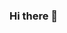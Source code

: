 ### Hi there 👋

<!--
**alexbartley27/alexbartley27** is a ✨ _special_ ✨ repository because its `README.md` (this file) appears on your GitHub profile.

Here are some ideas to get you started:

- 🔭 I’m currently working on ... a master's in Library Science 
- 🌱 I’m currently learning ... Italian
- 👯 I’m looking to collaborate on ... anything
- 🤔 I’m looking for help with ... learning databases 
- 💬 Ask me about ... something you are interested in
- 📫 How to reach me: ... ab4723@drexel.edu
- 😄 Pronouns: ... she/her
- ⚡ Fun fact: ... I have a cat named Penny 
-->
